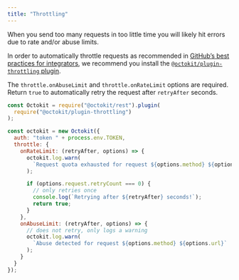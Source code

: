 ```yaml
---
title: "Throttling"
---
```


When you send too many requests in too little time you will likely hit errors due to rate and/or abuse limits.

In order to automatically throttle requests as recommended in [GitHub’s best practices for integrators](https://developer.github.com/v3/guides/best-practices-for-integrators/), we recommend you install the [`@octokit/plugin-throttling` plugin](https://github.com/octokit/plugin-throttling.js).

The `throttle.onAbuseLimit` and `throttle.onRateLimit` options are required. Return `true` to automatically retry the request after `retryAfter` seconds.

```js
const Octokit = require("@octokit/rest").plugin(
  require("@octokit/plugin-throttling")
);

const octokit = new Octokit({
  auth: "token " + process.env.TOKEN,
  throttle: {
    onRateLimit: (retryAfter, options) => {
      octokit.log.warn(
        `Request quota exhausted for request ${options.method} ${options.url}`
      );

      if (options.request.retryCount === 0) {
        // only retries once
        console.log(`Retrying after ${retryAfter} seconds!`);
        return true;
      }
    },
    onAbuseLimit: (retryAfter, options) => {
      // does not retry, only logs a warning
      octokit.log.warn(
        `Abuse detected for request ${options.method} ${options.url}`
      );
    }
  }
});
```
